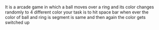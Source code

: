 It is a arcade game in which a ball moves over a ring and its color changes randomly to 4 different color your task is to hit space bar when ever the color of ball and ring is segment is same and then again the color gets switched up